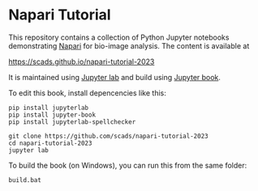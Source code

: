# Napari Tutorial

This repository contains a collection of Python Jupyter notebooks demonstrating [Napari](https://napari.org) for bio-image analysis. The content is available at

https://scads.github.io/napari-tutorial-2023

It is maintained using [Jupyter lab](https://jupyterlab.readthedocs.io/en/stable/) and build using [Jupyter book](https://jupyterbook.org/).

To edit this book, install depencencies like this:

```
pip install jupyterlab
pip install jupyter-book
pip install jupyterlab-spellchecker

git clone https://github.com/scads/napari-tutorial-2023
cd napari-tutorial-2023
jupyter lab
```

To build the book (on Windows), you can run this from the same folder:
```
build.bat
```



